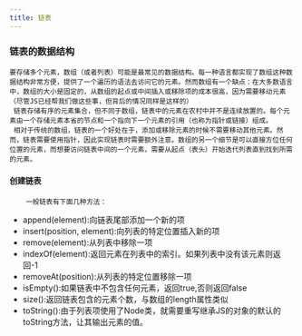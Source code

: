 ```yaml
---
title: 链表
---
```


### 链表的数据结构
    要存储多个元素，数组（或者列表）可能是最常见的数据结构。每一种语言都实现了数组这种数据结构非常方便，提供了一个遍历的语法去访问它的元素。然而数组有一个缺点：在大多数语言中，数组的大小是固定的，从数组的起点或中间插入或移除项的成本很高，因为需要移动元素（尽管JS已经帮我们做这些事，但背后的情况同样是这样的）
     链表存储有序的元素集合，但不同于数组，链表中的元素在农村中并不是连续放置的。每个元素由一个存储元素本省的节点和一个指向下一个元素的引用（也称为指针或链接）组成。
     相对于传统的数组，链表的一个好处在于，添加或移除元素的时候不需要移动其他元素。然而，链表需要使用指针，因此实现链表时需要额外注意。数组的另一个细节是可以直接方位任何位置的元素，而想要访问链表中间的一个元素，需要从起点（表头）开始迭代列表直到找到所需的元素。
	 
####  创建链表
		一般链表有下面几种方法：
		

 - append(element):向链表尾部添加一个新的项
 - insert(position, element):向列表的特定位置插入新的项
 - remove(element):从列表中移除一项
 - indexOf(element):返回元素在列表中的索引。如果列表中没有该元素则返回-1
 - removeAt(position):从列表的特定位置移除一项
 - isEmpty():如果链表中不包含任何元素，返回true,否则返回false
 - size():返回链表包含的元素个数，与数组的length属性类似
 - toString():由于列表项使用了Node类，就需要重写继承JS的对象的默认的toString方法，让其输出元素的值。

